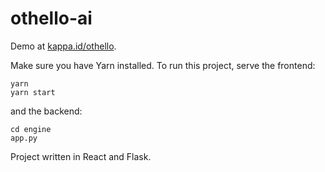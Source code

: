 # othello-ai
Demo at [kappa.id/othello](https://kappa.id/othello).

Make sure you have Yarn installed.
To run this project, serve the frontend:
```
yarn
yarn start
```

and the backend:

```
cd engine
app.py
```

Project written in React and Flask.
